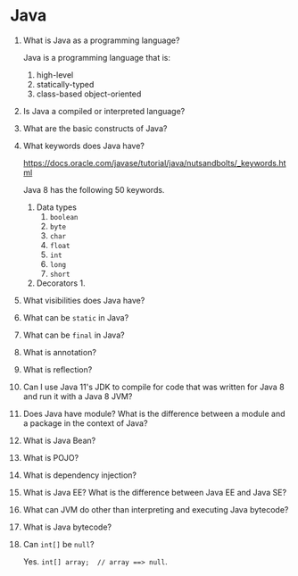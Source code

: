 # Java

1. What is Java as a programming language?

   Java is a programming language that is:
    
   1. high-level
   2. statically-typed
   3. class-based object-oriented

1. Is Java a compiled or interpreted language?

1. What are the basic constructs of Java?

1. What keywords does Java have?

   https://docs.oracle.com/javase/tutorial/java/nutsandbolts/_keywords.html

   Java 8 has the following 50 keywords.

   1. Data types
      1. `boolean`
      1. `byte`
      1. `char`
      1. `float`
      1. `int`
      1. `long`
      1. `short`
   1. Decorators
      1. 


1. What visibilities does Java have?

1. What can be `static` in Java?

1. What can be `final` in Java?

1. What is annotation?

1. What is reflection?

1. Can I use Java 11's JDK to compile for code that was written for Java 8 and run it with a Java 8 JVM?

1. Does Java have module? What is the difference between a module and a package in the context of Java?

1. What is Java Bean?

1. What is POJO?

1. What is dependency injection?

1. What is Java EE? What is the difference between Java EE and Java SE?

1. What can JVM do other than interpreting and executing Java bytecode?

1. What is Java bytecode?

1. Can `int[]` be `null`?

   Yes. `int[] array;  // array ==> null`.
